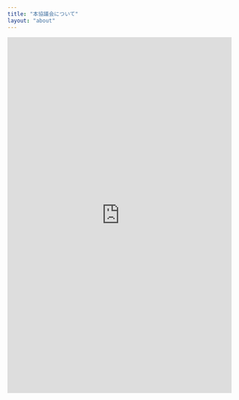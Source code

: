 ```yaml
---
title: "本協議会について"
layout: "about"
---
```


<div class="contact">
  <iframe src="http://localhost:5000/contact/" width="100%" height="800" frameborder="0" style="border:0" allowfullscreen></iframe>
</div>
